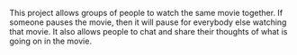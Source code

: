 This project allows groups of people to watch the same movie together. If someone pauses the movie, then it will pause
for everybody else watching that movie. It also allows people to chat and share their thoughts of what is going on in
the movie.
